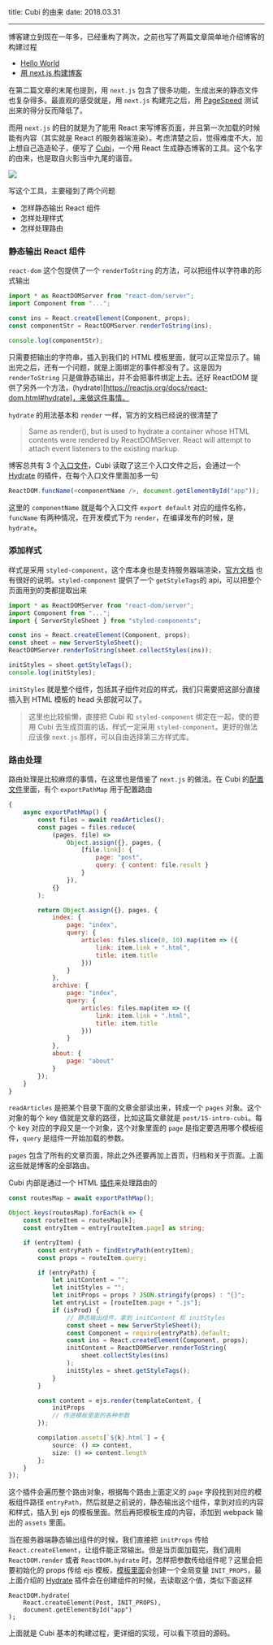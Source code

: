 title: Cubi 的由来
date: 2018.03.31

---

博客建立到现在一年多，已经重构了两次，之前也写了两篇文章简单地介绍博客的构建过程

*   [Hello World](https://blog.leodots.me/post/1-hello-world.html)
*   [用 next.js 构建博客](https://blog.leodots.me/post/7-nextjs-static.html)

在第二篇文章的末尾也提到，用 `next.js` 包含了很多功能，生成出来的静态文件也复杂得多。最直观的感受就是，用 `next.js` 构建完之后，用 [PageSpeed](https://developers.google.com/speed/pagespeed/insights/?hl=zh-CN) 测试出来的得分反而降低了。

而用 `next.js` 的目的就是为了能用 React 来写博客页面，并且第一次加载的时候能有内容（其实就是 React 的服务器端渲染）。考虑清楚之后，觉得难度不大，加上想自己造造轮子，便写了 [Cubi](https://github.com/clinyong/cubi)，一个用 React 生成静态博客的工具。这个名字的由来，也是取自火影当中九尾的谐音。

![](http://g.udn.com.tw/upfiles/B_ME/meatball2/PSN_PHOTO/615/f_17000615_1.JPG)

写这个工具，主要碰到了两个问题

*   怎样静态输出 React 组件
*   怎样处理样式
*   怎样处理路由

### 静态输出 React 组件

`react-dom` 这个包提供了一个 `renderToString` 的方法，可以把组件以字符串的形式输出

```ts
import * as ReactDOMServer from "react-dom/server";
import Component from "...";

const ins = React.createElement(Component, props);
const componentStr = ReactDOMServer.renderToString(ins);

console.log(componentStr);
```

只需要把输出的字符串，插入到我们的 HTML 模板里面，就可以正常显示了。输出完之后，还有一个问题，就是上面绑定的事件都没有了。这是因为 `renderToString` 只是做静态输出，并不会把事件绑定上去。还好 ReactDOM 提供了另外一个方法，(hydrate)[https://reactjs.org/docs/react-dom.html#hydrate]，来做这件事情。

`hydrate` 的用法基本和 `render` 一样，官方的文档已经说的很清楚了

> Same as render(), but is used to hydrate a container whose HTML contents were rendered by ReactDOMServer. React will attempt to attach event listeners to the existing markup.

博客总共有 3 个[入口文件](https://github.com/clinyong/blog/tree/master/src/view)，Cubi 读取了这三个入口文件之后，会通过一个 [Hydrate](https://github.com/clinyong/cubi/blob/master/src/ReactHydrate.ts) 的插件，在每个入口文件里面加多一句

```ts
ReactDOM.funcName(<componentName />, document.getElementById("app"));
```

这里的 `componentName` 就是每个入口文件 `export default` 对应的组件名称，`funcName` 有两种情况，在开发模式下为 `render`，在编译发布的时候，是 `hydrate`。

### 添加样式

样式是采用 `styled-component`，这个库本身也是支持服务器端渲染，[官方文档](https://www.styled-components.com/docs/advanced#server-side-rendering) 也有很好的说明。`styled-component` 提供了一个 `getStyleTags`的 api，可以把整个页面用到的类都提取出来

```ts
import * as ReactDOMServer from "react-dom/server";
import Component from "...";
import { ServerStyleSheet } from "styled-components";

const ins = React.createElement(Component, props);
const sheet = new ServerStyleSheet();
ReactDOMServer.renderToString(sheet.collectStyles(ins));

initStyles = sheet.getStyleTags();
console.log(initStyles);
```

`initStyles` 就是整个组件，包括其子组件对应的样式，我们只需要把这部分直接插入到 HTML 模板的 head 头部就可以了。

> 这里也比较偷懒，直接把 Cubi 和 `styled-component` 绑定在一起，使的要用 Cubi 去生成页面的话，样式一定采用 `styled-component`。更好的做法应该像
> `next.js` 那样，可以自由选择第三方样式库。

### 路由处理

路由处理是比较麻烦的事情，在这里也是借鉴了 `next.js` 的做法。在 Cubi 的[配置文件](https://github.com/clinyong/blog/blob/master/cubi.config.js)里面，有个 `exportPathMap` 用于配置路由

```js
{
    async exportPathMap() {
        const files = await readArticles();
        const pages = files.reduce(
            (pages, file) =>
                Object.assign({}, pages, {
                    [file.link]: {
                        page: "post",
                        query: { content: file.result }
                    }
                }),
            {}
        );

        return Object.assign({}, pages, {
            index: {
                page: "index",
                query: {
                    articles: files.slice(0, 10).map(item => ({
                        link: item.link + ".html",
                        title: item.title
                    }))
                }
            },
            archive: {
                page: "index",
                query: {
                    articles: files.map(item => ({
                        link: item.link + ".html",
                        title: item.title
                    }))
                }
            },
            about: {
                page: "about"
            }
        });
    }
}
```

`readArticles` 是把某个目录下面的文章全部读出来，转成一个 `pages` 对象。这个对象的每个 key 值就是文章的路径，比如这篇文章就是 `post/15-intro-cubi`。每个 key 对应的字段又是一个对象，这个对象里面的 `page` 是指定要选用哪个模板组件，`query` 是组件一开始加载的参数。

`pages` 包含了所有的文章页面，除此之外还要再加上首页，归档和关于页面。上面这些就是博客的全部路由。

Cubi 内部是通过一个 HTML [插件](https://github.com/clinyong/cubi/blob/master/src/HTMLPlugin.ts)来处理路由的

```ts
const routesMap = await exportPathMap();

Object.keys(routesMap).forEach(k => {
    const routeItem = routesMap[k];
    const entryItem = entry[routeItem.page] as string;

    if (entryItem) {
        const entryPath = findEntryPath(entryItem);
        const props = routeItem.query;

        if (entryPath) {
            let initContent = "";
            let initStyles = "";
            let initProps = props ? JSON.stringify(props) : "{}";
            let entryList = [routeItem.page + ".js"];
            if (isProd) {
                // 静态输出组件，拿到 initContent 和 initStyles
                const sheet = new ServerStyleSheet();
                const Component = require(entryPath).default;
                const ins = React.createElement(Component, props);
                initContent = ReactDOMServer.renderToString(
                    sheet.collectStyles(ins)
                );
                initStyles = sheet.getStyleTags();
            }
        }

        const content = ejs.render(templateContent, {
            initProps
            // 传进模板里面的各种参数
        });

        compilation.assets[`${k}.html`] = {
            source: () => content,
            size: () => content.length
        };
    }
});
```

这个插件会遍历整个路由对象，根据每个路由上面定义的 `page` 字段找到对应的模板组件路径 `entryPath`，然后就是之前说的，静态输出这个组件，拿到对应的内容和样式，插入到 ejs 的模板里面。然后再把模板生成的内容，添加到 webpack 输出的 `assets` 里面。

当在服务器端静态输出组件的时候，我们直接把 `initProps` 传给 `React.createElement`，让组件能正常输出。但是当页面加载完，我们调用 `ReactDOM.render` 或者 `ReactDOM.hydrate` 时，怎样把参数传给组件呢？这里会把要初始化的 props 传给 ejs 模板，[模板里面](https://github.com/clinyong/cubi/blob/master/config/template.html#L17)会创建一个全局变量 `INIT_PROPS`，最上面介绍的 [Hydrate](https://github.com/clinyong/cubi/blob/master/src/ReactHydrate.ts#L64) 插件会在创建组件的时候，去读取这个值，类似下面这样

```tsx
ReactDOM.hydrate(
    React.createElement(Post, INIT_PROPS),
    document.getElementById("app")
);
```

上面就是 Cubi 基本的构建过程，更详细的实现，可以看下项目的源码。
